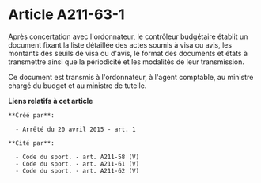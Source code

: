 # Article A211-63-1

Après concertation avec l'ordonnateur, le contrôleur budgétaire établit un document fixant la liste détaillée des actes
soumis à visa ou avis, les montants des seuils de visa ou d'avis, le format des documents et états à transmettre ainsi que la
périodicité et les modalités de leur transmission.

Ce document est transmis à l'ordonnateur, à l'agent comptable, au ministre chargé du budget et au ministre de tutelle.

**Liens relatifs à cet article**

	**Créé par**:

	  - Arrêté du 20 avril 2015 - art. 1

	**Cité par**:

	  - Code du sport. - art. A211-58 (V)
	  - Code du sport. - art. A211-61 (V)
	  - Code du sport. - art. A211-62 (V)
